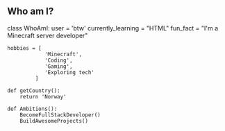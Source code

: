 ## Who am I?

class WhoAmI:
    user = 'btw'
    currently_learning = "HTML"
    fun_fact = "I'm a Minecraft server developer"

    hobbies = [
                'Minecraft',
                'Coding',
                'Gaming',
                'Exploring tech'
             ]

    def getCountry():
        return 'Norway'

    def Ambitions():
        BecomeFullStackDeveloper()
        BuildAwesomeProjects()
